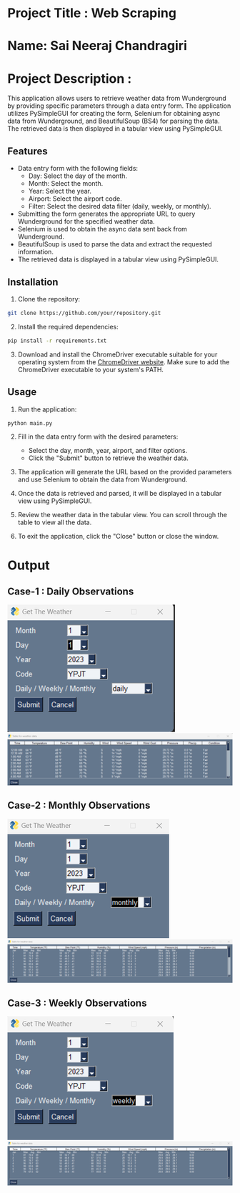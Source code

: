 # Project Title : Web Scraping
# Name: Sai Neeraj Chandragiri
# Project Description :
This application allows users to retrieve weather data from Wunderground by providing specific parameters through a data entry form. The application utilizes PySimpleGUI for creating the form, Selenium for obtaining async data from Wunderground, and BeautifulSoup (BS4) for parsing the data. The retrieved data is then displayed in a tabular view using PySimpleGUI.

## Features

- Data entry form with the following fields:
  - Day: Select the day of the month.
  - Month: Select the month.
  - Year: Select the year.
  - Airport: Select the airport code.
  - Filter: Select the desired data filter (daily, weekly, or monthly).
- Submitting the form generates the appropriate URL to query Wunderground for the specified weather data.
- Selenium is used to obtain the async data sent back from Wunderground.
- BeautifulSoup is used to parse the data and extract the requested information.
- The retrieved data is displayed in a tabular view using PySimpleGUI.

## Installation

1. Clone the repository:

```bash
git clone https://github.com/your/repository.git
```

2. Install the required dependencies:

```bash
pip install -r requirements.txt
```

3. Download and install the ChromeDriver executable suitable for your operating system from the [ChromeDriver website](https://sites.google.com/a/chromium.org/chromedriver/). Make sure to add the ChromeDriver executable to your system's PATH.

## Usage

1. Run the application:

```bash
python main.py
```

2. Fill in the data entry form with the desired parameters:
   - Select the day, month, year, airport, and filter options.
   - Click the "Submit" button to retrieve the weather data.

3. The application will generate the URL based on the provided parameters and use Selenium to obtain the data from Wunderground.

4. Once the data is retrieved and parsed, it will be displayed in a tabular view using PySimpleGUI.

5. Review the weather data in the tabular view. You can scroll through the table to view all the data.

6. To exit the application, click the "Close" button or close the window.

# Output
## Case-1 : Daily Observations
![alt](https://github.com/SaiNeeraj2503/4883-SoftwareTools-Neeraj/blob/main/Assignments/A07/Output/Daily_Data%20Entry%20console.png)
![alt](https://github.com/SaiNeeraj2503/4883-SoftwareTools-Neeraj/blob/main/Assignments/A07/Output/Daily_Weather%20data%20Output.png)
## Case-2 : Monthly Observations
![alt](https://github.com/SaiNeeraj2503/4883-SoftwareTools-Neeraj/blob/main/Assignments/A07/Output/Monthly_Data%20Entry.png)
![alt](https://github.com/SaiNeeraj2503/4883-SoftwareTools-Neeraj/blob/main/Assignments/A07/Output/Montly_Weather%20data%20output.png)
## Case-3 : Weekly Observations
![alt](https://github.com/SaiNeeraj2503/4883-SoftwareTools-Neeraj/blob/main/Assignments/A07/Output/Weekly_Data%20Entry.png)
![alt](https://github.com/SaiNeeraj2503/4883-SoftwareTools-Neeraj/blob/main/Assignments/A07/Output/Weekly_Weather%20data%20output.png)

